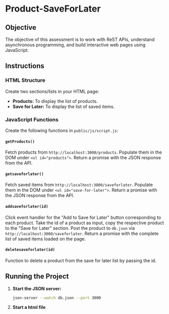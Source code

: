 # Product-SaveForLater

## Objective

The objective of this assessment is to work with ReST APIs, understand asynchronous programming, and build interactive web pages using JavaScript.

## Instructions

### HTML Structure

Create two sections/lists in your HTML page:

- **Products:** To display the list of products.
- **Save for Later:** To display the list of saved items.

### JavaScript Functions

Create the following functions in `public/js/script.js`:

#### `getProducts()`

Fetch products from `http://localhost:3000/products`. Populate them in the DOM under `<ul id="products">`. Return a promise with the JSON response from the API.

#### `getsaveforlater()`

Fetch saved items from `http://localhost:3000/saveforlater`. Populate them in the DOM under `<ul id="save-for-later">`. Return a promise with the JSON response from the API.

#### `addsaveforlater(id)`

Click event handler for the "Add to Save for Later" button corresponding to each product. Take the id of a product as input, copy the respective product to the "Save for Later" section. Post the product to `db.json` via `http://localhost:3000/saveforlater`. Return a promise with the complete list of saved items loaded on the page.

#### `deletesaveforlater(id)`

Function to delete a product from the save for later list by passing the id.

## Running the Project

1. **Start the JSON server:**
   ```bash
   json-server --watch db.json --port 3000
2. **Start a html file**
